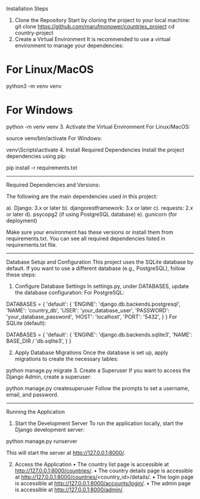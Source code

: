Installation Steps
1. Clone the Repository
Start by cloning the project to your local machine:
git clone https://github.com/marufmonower/countries_project
cd country-project
2. Create a Virtual Environment
It is recommended to use a virtual environment to manage your dependencies:
# For Linux/MacOS
python3 -m venv venv

# For Windows
python -m venv venv
3. Activate the Virtual Environment
For Linux/MacOS:

source venv/bin/activate
For Windows:

venv\Scripts\activate
4. Install Required Dependencies
Install the project dependencies using pip:

pip install -r requirements.txt
________________________________________
Required Dependencies and Versions:

The following are the main dependencies used in this project:

a).	Django: 3.x or later
b).  djangorestframework: 3.x or later
c).	requests: 2.x or later
d).	psycopg2 (if using PostgreSQL database)
e).	gunicorn (for deployment)


Make sure your environment has these versions or install them from requirements.txt.
You can see all required dependencies listed in requirements.txt file.


________________________________________
Database Setup and Configuration
This project uses the SQLite database by default. If you want to use a different database (e.g., PostgreSQL), follow these steps:
1. Configure Database Settings
In settings.py, under DATABASES, update the database configuration:
For PostgreSQL:

DATABASES = {
    'default': {
        'ENGINE': 'django.db.backends.postgresql',
        'NAME': 'country_db',
        'USER': 'your_database_user',
        'PASSWORD': 'your_database_password',
        'HOST': 'localhost',
        'PORT': '5432',
    }
}
For SQLite (default):

DATABASES = {
    'default': {
        'ENGINE': 'django.db.backends.sqlite3',
        'NAME': BASE_DIR / 'db.sqlite3',
    }
}

2. Apply Database Migrations
Once the database is set up, apply migrations to create the necessary tables:

python manage.py migrate
3. Create a Superuser
If you want to access the Django Admin, create a superuser:

python manage.py createsuperuser
Follow the prompts to set a username, email, and password.
________________________________________
Running the Application
1. Start the Development Server
To run the application locally, start the Django development server:

python manage.py runserver

This will start the server at http://127.0.0.1:8000/.

2. Access the Application
•	The country list page is accessible at http://127.0.0.1:8000/countries/.
•	The country details page is accessible at http://127.0.0.1:8000/countries/<country_id>/details/.
•	The login page is accessible at http://127.0.0.1:8000/accounts/login/.
•	The admin page is accessible at http://127.0.0.1:8000/admin/.

